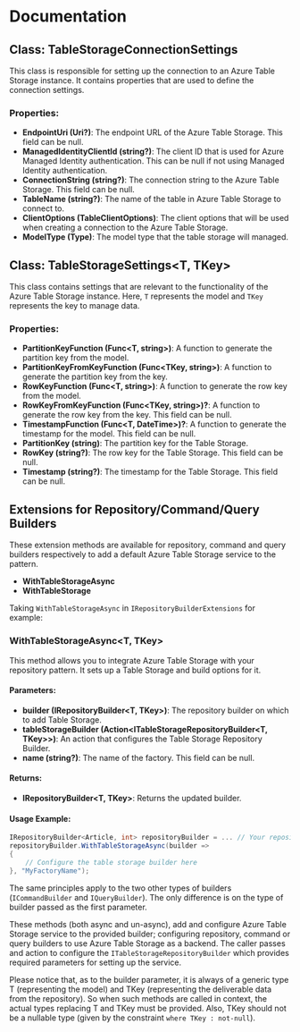 # Documentation

## Class: TableStorageConnectionSettings

This class is responsible for setting up the connection to an Azure Table Storage instance. It contains properties that are used to define the connection settings.

### Properties:

- **EndpointUri (Uri?)**: The endpoint URL of the Azure Table Storage. This field can be null.
- **ManagedIdentityClientId (string?)**: The client ID that is used for Azure Managed Identity authentication. This can be null if not using Managed Identity authentication.
- **ConnectionString (string?)**: The connection string to the Azure Table Storage. This field can be null.
- **TableName (string?)**: The name of the table in Azure Table Storage to connect to.
- **ClientOptions (TableClientOptions)**: The client options that will be used when creating a connection to the Azure Table Storage.
- **ModelType (Type)**: The model type that the table storage will managed. 

## Class: TableStorageSettings&lt;T, TKey&gt;

This class contains settings that are relevant to the functionality of the Azure Table Storage instance. Here, `T` represents the model and `TKey` represents the key to manage data.

### Properties:

- **PartitionKeyFunction (Func&lt;T, string&gt;)**: A function to generate the partition key from the model.
- **PartitionKeyFromKeyFunction (Func&lt;TKey, string&gt;)**: A function to generate the partition key from the key.
- **RowKeyFunction (Func&lt;T, string&gt;)**: A function to generate the row key from the model.
- **RowKeyFromKeyFunction (Func&lt;TKey, string&gt;)?**: A function to generate the row key from the key. This field can be null.
- **TimestampFunction (Func&lt;T, DateTime&gt;)?**: A function to generate the timestamp for the model. This field can be null.
- **PartitionKey (string)**: The partition key for the Table Storage.
- **RowKey (string?)**: The row key for the Table Storage. This field can be null.
- **Timestamp (string?)**: The timestamp for the Table Storage. This field can be null.

## Extensions for Repository/Command/Query Builders

These extension methods are available for repository, command and query builders respectively to add a default Azure Table Storage service to the pattern.

- **WithTableStorageAsync**
- **WithTableStorage**

Taking `WithTableStorageAsync` in `IRepositoryBuilderExtensions` for example:

### WithTableStorageAsync&lt;T, TKey&gt;

This method allows you to integrate Azure Table Storage with your repository pattern. It sets up a Table Storage and build options for it.

#### Parameters:

- **builder (IRepositoryBuilder&lt;T, TKey&gt;)**: The repository builder on which to add Table Storage.
- **tableStorageBuilder (Action&lt;ITableStorageRepositoryBuilder&lt;T, TKey&gt;&gt;)**: An action that configures the Table Storage Repository Builder.
- **name (string?)**: The name of the factory. This field can be null.

#### Returns:

- **IRepositoryBuilder&lt;T, TKey&gt;**: Returns the updated builder.

#### Usage Example:

```csharp
IRepositoryBuilder<Article, int> repositoryBuilder = ... // Your repository builder
repositoryBuilder.WithTableStorageAsync(builder =>
{
    // Configure the table storage builder here
}, "MyFactoryName");
```
The same principles apply to the two other types of builders (`ICommandBuilder` and `IQueryBuilder`). The only difference is on the type of builder passed as the first parameter.

These methods (both async and un-async), add and configure Azure Table Storage service to the provided builder; configuring repository, command or query builders to use Azure Table Storage as a backend. The caller passes and action to configure the `ITableStorageRepositoryBuilder` which provides required parameters for setting up the service.

Please notice that, as to the builder parameter, it is always of a generic type T (representing the model) and TKey (representing the deliverable data from the repository). So when such methods are called in context, the actual types replacing T and TKey must be provided. Also, TKey should not be a nullable type (given by the constraint `where TKey : not-null`).